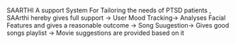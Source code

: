 SAARTHI A support System
For Tailoring the needs of PTSD patients , SAArthi hereby gives full support 
-> User Mood Tracking-> Analyses Facial Features and gives a reasonable outcome
-> Song Suugestion-> Gives good songs playlist
-> Movie suggestions are provided based on it

